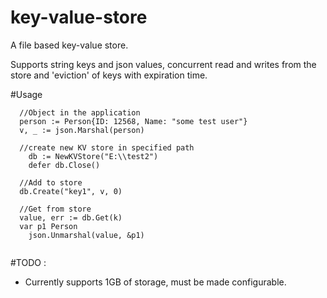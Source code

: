 # key-value-store
A file based key-value store.

Supports string keys and json values, concurrent read and writes from the store and 'eviction' of keys with expiration time.

#Usage

```
  //Object in the application
  person := Person{ID: 12568, Name: "some test user"}
  v, _ := json.Marshal(person)
  
  //create new KV store in specified path
	db := NewKVStore("E:\\test2")
	defer db.Close()
  
  //Add to store
  db.Create("key1", v, 0)
  
  //Get from store
  value, err := db.Get(k)
  var p1 Person
	json.Unmarshal(value, &p1)
  
  ```

#TODO :

- Currently supports 1GB of storage, must be made configurable.

